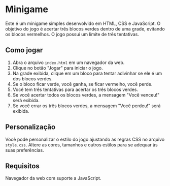 # Minigame

Este é um minigame simples desenvolvido em HTML, CSS e JavaScript. O objetivo do jogo é acertar três blocos verdes dentro de uma grade, evitando os blocos vermelhos. O jogo possui um limite de três tentativas.

## Como jogar

1. Abra o arquivo `index.html` em um navegador da web.
2. Clique no botão "Jogar" para iniciar o jogo.
3. Na grade exibida, clique em um bloco para tentar adivinhar se ele é um dos blocos verdes.
4. Se o bloco ficar verde, você ganha, se ficar vermelho, você perde.
5. Você tem três tentativas para acertar os três blocos verdes.
6. Se você acertar todos os blocos verdes, a mensagem "Você venceu!" será exibida.
7. Se você errar os três blocos verdes, a mensagem "Você perdeu!" será exibida.

## Personalização

Você pode personalizar o estilo do jogo ajustando as regras CSS no arquivo `style.css`. Altere as cores, tamanhos e outros estilos para se adequar às suas preferências.

## Requisitos

Navegador da web com suporte a JavaScript.
